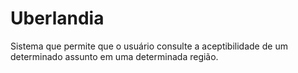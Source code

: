 # Uberlandia

Sistema que permite que o usuário consulte a aceptibilidade de um determinado assunto em uma determinada região.
